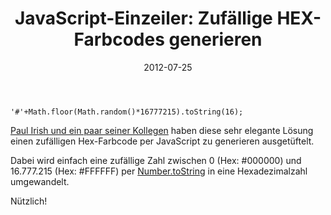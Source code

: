 ﻿---
title: "JavaScript-Einzeiler: Zufällige HEX-Farbcodes generieren"
date: "2012-07-25"
---

<pre><code class="javascript">'#'+Math.floor(Math.random()*16777215).toString(16);</code></pre>

<a href="http://paulirish.com/2009/random-hex-color-code-snippets/">Paul Irish und ein paar seiner Kollegen</a> haben diese sehr elegante Lösung einen zufälligen Hex-Farbcode per JavaScript zu generieren ausgetüftelt.

Dabei wird einfach eine zufällige Zahl zwischen 0 (Hex: #000000) und 16.777.215 (Hex: #FFFFFF) per <a href="https://developer.mozilla.org/en/JavaScript/Reference/Global_Objects/Number/toString">Number.toString</a> in eine Hexadezimalzahl umgewandelt.

Nützlich!
